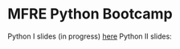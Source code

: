 # MFRE Python Bootcamp

Python I slides (in progress) [here](https://raw.githack.com/limkrisha/mfre-python-bootcamp-2021/main/presentation/workshop3.html)
Python II slides: 
